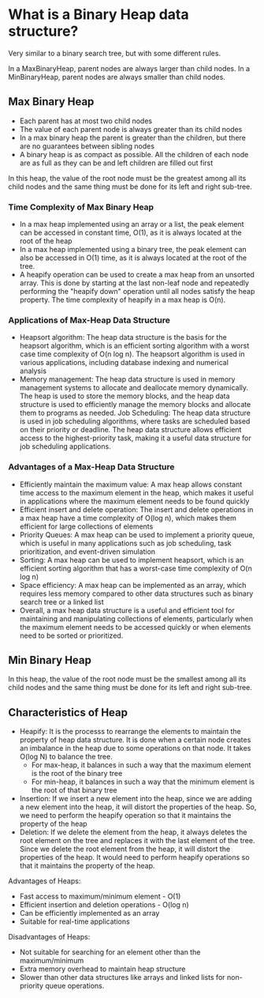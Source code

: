 # What is a Binary Heap data structure?

Very similar to a binary search tree, but with some different rules.

In a MaxBinaryHeap, parent nodes are always larger than child nodes. In a MinBinaryHeap, parent nodes are always smaller than child nodes.

## Max Binary Heap
- Each parent has at most two child nodes
- The value of each parent node is always greater than its child nodes
- In a max binary heap the parent is greater than the children, but there are no guarantees between sibling nodes
- A binary heap is as compact as possible. All the children of each node are as full as they can be and left children are filled out first

In this heap, the value of the root node must be the greatest among all its child nodes and the same thing must be done for its left and right sub-tree. 

### Time Complexity of Max Binary Heap
- In a max heap implemented using an array or a list, the peak element can be accessed in constant time, O(1), as it is always located at the root of the heap
- In a max heap implemented using a binary tree, the peak element can also be accessed in O(1) time, as it is always located at the root of the tree.
- A heapify operation can be used to create a max heap from an unsorted array. This is done by starting at the last non-leaf node and repeatedly performing the "heapify down" operation until all nodes satisfy the heap property. The time complexity of heapify in a max heap is O(n). 

### Applications of Max-Heap Data Structure
- Heapsort algorithm: The heap data structure is the basis for the heapsort algorithm, which is an efficient sorting algorithm with a worst case time complexity of O(n log n). The heapsort algorithm is used in various applications, including database indexing and numerical analysis
- Memory management: The heap data structure is used in memory management systems to allocate and deallocate memory dynamically. The heap is used to store the memory blocks, and the heap data structure is used to efficiently manage the memory blocks and allocate them to programs as needed.
Job Scheduling: The heap data structure is used in job scheduling algorithms, where tasks are scheduled based on their priority or deadline. The heap data structure allows efficient access to the highest-priority task, making it a useful data structure for job scheduling applications. 

### Advantages of a Max-Heap Data Structure
- Efficiently maintain the maximum value: A max heap allows constant time access to the maximum element in the heap, which makes it useful in applications where the maximum element needs to be found quickly
- Efficient insert and delete operation: The insert and delete operations in a max heap have a time complexity of O(log n), which makes them efficient for large collections of elements 
- Priority Queues: A max heap can be used to implement a priority queue, which is useful in many applications such as job scheduling, task prioritization, and event-driven simulation
- Sorting: A max heap can be used to implement heapsort, which is an efficient sorting algorithm that has a worst-case time complexity of O(n log n)
- Space efficiency: A max heap can be implemented as an array, which requires less memory compared to other data structures such as binary search tree or a linked list
- Overall, a max heap data structure is a useful and efficient tool for maintaining and manipulating collections of elements, particularly when the maximum element needs to be accessed quickly or when elements need to be sorted or prioritized.

## Min Binary Heap
In this heap, the value of the root node must be the smallest among all its child nodes and the same thing must be done for its left and right sub-tree.

## Characteristics of Heap
- Heapify: It is the processs to rearrange the elements to maintain the property of heap data structure. It is done when a certain node creates an imbalance in the heap due to some operations on that node. It takes O(log N) to balance the tree.
    - For max-heap, it balances in such a way that the maximum element is the root of the binary tree
    - For min-heap, it balances in such a way that the minimum element is the root of that binary tree
- Insertion: If we insert a new element into the heap, since we are adding a new element into the heap, it will distort the properties of the heap. So, we need to perform the heapify operation so that it maintains the property of the heap
- Deletion: If we delete the element from the heap, it always deletes the root element on the tree and replaces it with the last element of the tree. Since we delete the root element from the heap, it will distort the properties of the heap. It would need to perform heapify operations so that it maintains the property of the heap.

Advantages of Heaps:
- Fast access to maximum/minimum element - O(1)
- Efficient insertion and deletion operations - O(log n)
- Can be efficiently implemented as an array
- Suitable for real-time applications

Disadvantages of Heaps:
- Not suitable for searching for an element other than the maximum/minimum
- Extra memory overhead to maintain heap structure
- Slower than other data structures like arrays and linked lists for non-priority queue operations.